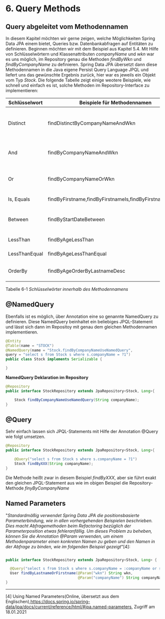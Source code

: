 # 6. Query Methods

## Query abgeleitet vom Methodennamen

In diesem Kapitel möchten wir gerne zeigen, welche Möglichkeiten Spring Data JPA einem bietet, Queries bzw. Datenbankabfragen auf Entitäten zu definieren. Beginnen möchten wir mit dem Beispiel aus Kapitel 5.4. Mit Hilfe von Schlüsselwörtern und Klassenattributen *companyName* und *wkn* war es uns möglich, im Repository genau die Methoden *findByWkn* und *findByCompanyName* zu definieren. Spring Data JPA übersetzt dann diese Methodennamen in die Java eigene Persist Query Language JPQL und liefert uns das gewünschte Ergebnis zurück, hier war es jeweils ein Objekt vom Typ *Stock*.
Die folgende Tabelle zeigt einige weotere Beispiele, wie schnell und einfach es ist, solche Methoden im Repository-Interface zu implementieren:

Schlüsselwort | Beispiele für Methodennamen | JPQL Auszug
-|-|-
Distinct|findDistinctByCompanyNameAndWkn | select distinct …​ where x.companyName = ?1 and x.wkn = ?2
And|findByCompanyNameAndWkn|… where x.companyName = ?1 and x.wkn = ?2
Or|findByCompanyNameOrWkn|… where x.companyName = ?1 or x.wkn = ?2
Is, Equals|findByFirstname,findByFirstnameIs,findByFirstnameEquals|… where x.firstname = ?1
Between|findByStartDateBetween|… where x.startDate between ?1 and ?2
LessThan|findByAgeLessThan|… where x.age < ?1
LessThanEqual|findByAgeLessThanEqual|… where x.age <= ?1
OrderBy|findByAgeOrderByLastnameDesc|… where x.age = ?1 order by x.lastname desc

Tabelle 6-1 *Schlüsselwörter innerhalb des Methodennamens*



## @NamedQuery

Ebenfalls ist es möglich, über Annotation eine so genannte NamedQuery zu definieren. Diese NamedQuery beinhaltet ein beliebiges JPQL-Statement und lässt sich dann im Repositoy mit genau dem gleichen Methodennamen implementieren.

```java
@Entity
@Table(name = "STOCK")
@NamedQuery(name = "Stock.findByCompanyNameUseNamedQuery",
query = "select s from Stock s where s.companyName = ?1")
public class Stock implements Serializable {

}
```
**NamedQuery Deklaration im Repository**

```Java
@Repository
public interface StockRepository extends JpaRepository<Stock, Long>{

	Stock findByCompanyNameUseNamedQuery(String companyName);
}
```

## @Query

Sehr einfach lassen sich JPQL-Statements mit Hilfe der Annotation @Query wie folgt umsetzen.

```Java
@Repository
public interface StockRepository extends JpaRepository<Stock, Long>{

	@Query("select s from Stock s where s.companyName = ?1")
	Stock findByXXX(String companyName);
}
```

Die Methode heißt zwar in diesem Beispiel *findByXXX*, aber sie führt exakt den gleichen JPQL-Statement aus wie im obigen Beispiel die Repository-Methode *finyByCompanyName*


## Named Parameters

"*Standardmäßig verwendet Spring Data JPA die positionsbasierte Parameterbindung, wie in allen vorhergehenden Beispielen beschrieben. Dies macht Abfragemethoden beim Refactoring bezüglich der Parameterposition etwas fehleranfällig. Um dieses Problem zu beheben, können Sie die Annotation @Param verwenden, um einem Methodenparameter einen konkreten Namen zu geben und den Namen in der Abfrage zu binden, wie im folgenden Beispiel gezeigt*"[4]:
```java

public interface StockRepository extends JpaRepository<Stock, Long> {

  @Query("select s from Stock s where s.companyName = :companyName or s.wkn = :wkn")
  User findByLastnameOrFirstname(@Param("wkn") String wkn,
                                 @Param("companyName") String companyName);
}
```


****
[4] Using Named Parameters(Online, übersetzt aus dem Englischen),https://docs.spring.io/spring-data/jpa/docs/current/reference/html/#jpa.named-parameters, Zugriff am 18.01.2021
